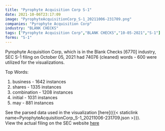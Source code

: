 ```yaml
---
title: "Pyrophyte Acquisition Corp S-1"
date: 2021-10-06T23:17:09
image: "PyrophyteAcquisitionCorp_S-1_20211006-231709.png"
companies: "Pyrophyte Acquisition Corp"
industry: "BLANK CHECKS"
tags: ["Pyrophyte Acquisition Corp","BLANK CHECKS","10-05-2021","S-1"]
forms: "S-1"
---
```

Pyrophyte Acquisition Corp, which is in the Blank Checks [6770] industry, SEC S-1 filing on October 05, 2021 had 74076 (cleaned) words - 600 were utilized for the visualizations.

Top Words:
1. business - 1642 instances
2. shares - 1335 instances
3. combination - 1208 instances
4. initial - 1031 instances
5. may - 881 instances


See the parsed data used in the visualization [here]({{< staticlink name=PyrophyteAcquisitionCorp_S-1_20211006-231709.json >}}).  
View the actual filing on the SEC website [here](https://www.sec.gov/Archives/edgar/data/1848756/0001104659-21-122695.txt)